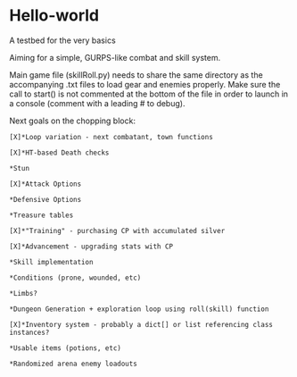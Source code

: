 # Hello-world
A testbed for the very basics

Aiming for a simple, GURPS-like combat and skill system.

Main game file (skillRoll.py) needs to share the same directory as the accompanying .txt files to load gear and enemies properly. Make sure the call to start() is not commented at the bottom of the file in order to launch in a console (comment with a leading # to debug).

Next goals on the chopping block:

	[X]*Loop variation - next combatant, town functions
	
	[X]*HT-based Death checks
	
	*Stun
	
	[X]*Attack Options
	
	*Defensive Options
	
	*Treasure tables
	
	[X]*"Training" - purchasing CP with accumulated silver 
	
	[X]*Advancement - upgrading stats with CP
	
	*Skill implementation
	
	*Conditions (prone, wounded, etc)
	
	*Limbs?
	
	*Dungeon Generation + exploration loop using roll(skill) function
	
	[X]*Inventory system - probably a dict[] or list referencing class instances?
	
	*Usable items (potions, etc)
	
	*Randomized arena enemy loadouts
